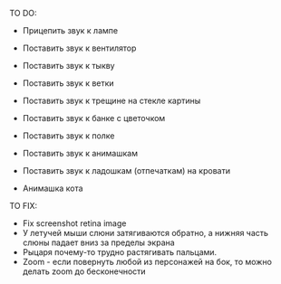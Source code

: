 TO DO:

* Прицепить звук к лампе
* Поставить звук к вентилятор
* Поставить звук к тыкву
* Поставить звук к ветки
* Поставить звук к трещине на стекле картины
* Поставить звук к банке с цветочком
* Поставить звук к полке
* Поставить звук к анимашкам
* Поставить звук к ладошкам (отпечаткам) на кровати

* Анимашка кота

TO FIX:
* Fix screenshot retina image
* У летучей мыши слюни затягиваются обратно, а нижняя часть слюны падает вниз за пределы экрана
* Рыцаря почему-то трудно растягивать пальцами.
* Zoom - если повернуть любой из персонажей на бок, то можно делать zoom до бесконечности
